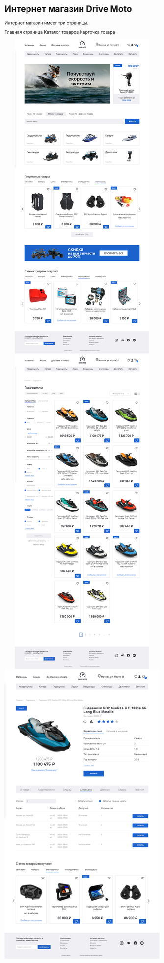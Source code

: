 # Интернет магазин Drive Moto

Интернет магазин имеет три страницы.

Главная страница
Каталог товаров
Карточка товара

<p align="center">
 <img  src="https://github.com/AlexDyatlov/myScreenshots/raw/master/screens/Drive-Moto1.png">
 <img  src="https://github.com/AlexDyatlov/myScreenshots/raw/master/screens/Drive-Moto2.png">
 <img  src="https://github.com/AlexDyatlov/myScreenshots/raw/master/screens/Drive-Moto3.png">
</p>